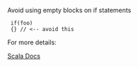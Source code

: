 Avoid using empty blocks on if statements

     if(foo)
     {} // <-- avoid this

 For more details:

 [Scala Docs](https://docs.scala-lang.org/overviews/quasiquotes/expression-details.html#if)